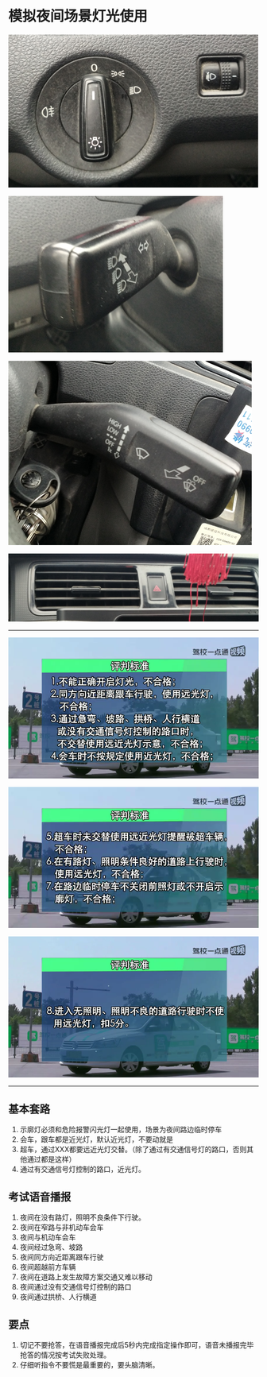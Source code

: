 # 模拟夜间场景灯光使用

![1544770901002.png](image/1544770901002.png)

![1544770913146.png](image/1544770913146.png)

![1544770926201.png](image/1544770926201.png)

![1544771061005.png](image/1544771061005.png)



---

![1545130715942.png](image/1545130715942.png)

![1545130704663.png](image/1545130704663.png)

![1545130689999.png](image/1545130689999.png)



---

## 基本套路

1. 示廓灯必须和危险报警闪光灯一起使用，场景为夜间路边临时停车
2. 会车，跟车都是近光灯，默认近光灯，不要动就是
3. 超车，通过XXX都要远近光灯交替。（除了通过有交通信号灯的路口，否则其他通过都是这样）
4. 通过有交通信号灯控制的路口，近光灯。




## 考试语音播报

1. 夜间在没有路灯，照明不良条件下行驶。
2. 夜间在窄路与非机动车会车
3. 夜间与机动车会车
4. 夜间经过急弯、坡路
5. 夜间同方向近距离跟车行驶
6. 夜间超越前方车辆
7. 夜间在道路上发生故障方案交通又难以移动
8. 夜间通过没有交通信号灯控制的路口
9. 夜间通过拱桥、人行横道




## 要点

1. 切记不要抢答，在语音播报完成后5秒内完成指定操作即可，语音未播报完毕抢答的情况按考试失败处理。
2. 仔细听指令不要慌是最重要的，要头脑清晰。
